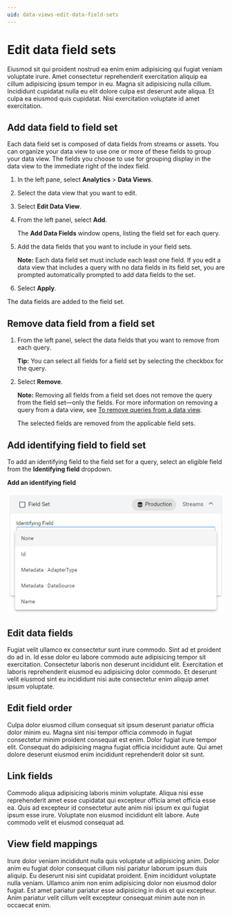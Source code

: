 ```yaml
---
uid: data-views-edit-data-field-sets
---
```


# Edit data field sets

Eiusmod sit qui proident nostrud ea enim enim adipisicing qui fugiat veniam voluptate irure. Amet consectetur reprehenderit exercitation aliquip ea cillum adipisicing ipsum tempor in eu. Magna sit adipisicing nulla cillum. Incididunt cupidatat nulla eu elit dolore culpa est deserunt aute aliqua. Et culpa ea eiusmod quis cupidatat. Nisi exercitation voluptate id amet exercitation.

## Add data field to field set

Each data field set is composed of data fields from streams or assets. You can organize your data view to use one or more of these fields to group your data view. The fields you choose to use for grouping display in the data view to the immediate right of the index field.

1. In the left pane, select **Analytics** > **Data Views**.

1. Select the data view that you want to edit.

1. Select **Edit Data View**.

1. From the left panel, select **Add**.

	The **Add Data Fields** window opens, listing the field set for each query. 

1. Add the data fields that you want to include in your field sets.

	**Note:** Each data field set must include each least one field. If you edit a data view that includes a query with no data fields in its field set, you are prompted automatically prompted to add data fields to the set.

1. Select **Apply**.

The data fields are added to the field set.

## Remove data field from a field set

1. From the left panel, select the data fields that you want to remove from each query. 

	**Tip:** You can select all fields for a field set by selecting the checkbox for the query.

1. Select **Remove**.

	**Note:** Removing all fields from a field set does not remove the query from the field set—only the fields. For more information on removing a query from a data view, see [To remove queries from a data view](xref:data-views-manage-queries#to-remove-queries-from-a-data-view).

	The selected fields are removed from the applicable field sets.

## Add identifying field to field set

To add an identifying field to the field set for a query, select an eligible field from the **Identifying field** dropdown.

**Add an identifying field**

![add-an-identifying-field](_images/add-an-identifying-field.png)

## Edit data fields

Fugiat velit ullamco ex consectetur sunt irure commodo. Sint ad et proident do ad in. Id esse dolor eu labore commodo aute adipisicing tempor sit exercitation. Consectetur laboris non deserunt incididunt elit. Exercitation et laboris reprehenderit eiusmod eu adipisicing dolor commodo. Et deserunt velit eiusmod sint eu incididunt nisi aute consectetur enim aliquip amet ipsum voluptate.

## Edit field order

Culpa dolor eiusmod cillum consequat sit ipsum deserunt pariatur officia dolor minim eu. Magna sint nisi tempor officia commodo in fugiat consectetur minim proident consequat est enim. Dolor fugiat irure tempor elit. Consequat do adipisicing magna fugiat officia incididunt aute. Qui amet dolore deserunt eiusmod enim incididunt reprehenderit dolor sit sunt.

## Link fields

Commodo aliqua adipisicing laboris minim voluptate. Aliqua nisi esse reprehenderit amet esse cupidatat qui excepteur officia amet officia esse ea. Quis ad excepteur id consectetur aute anim nisi ipsum ex qui fugiat ipsum esse irure. Voluptate non eiusmod incididunt elit labore. Aute commodo velit et eiusmod consequat ad.

## View field mappings

Irure dolor veniam incididunt nulla quis voluptate ut adipisicing anim. Dolor anim eu fugiat dolor consequat cillum nisi pariatur laborum ipsum duis aliquip. Eu deserunt nisi sint cupidatat proident. Enim incididunt voluptate nulla veniam. Ullamco anim non enim adipisicing dolor non eiusmod dolor fugiat. Est amet pariatur pariatur esse adipisicing in duis et qui excepteur. Anim pariatur velit cillum velit excepteur consequat minim aute non in occaecat enim.